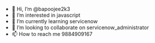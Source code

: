 - 👋 Hi, I’m @bapoojee2k3
- 👀 I’m interested in javascript
- 🌱 I’m currently learning servicenow
- 💞️ I’m looking to collaborate on servicenow_administrator
- 📫 How to reach me 9884909167

<!---
bapoojee2k3/bapoojee2k3 is a ✨ special ✨ repository because its `README.md` (this file) appears on your GitHub profile.
You can click the Preview link to take a look at your changes.
--->
